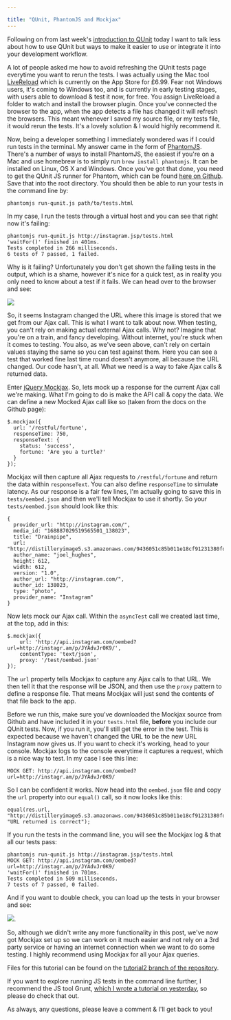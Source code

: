 ```yaml
---

title: "QUnit, PhantomJS and Mockjax"
---
```


Following on from last week's [introduction to QUnit](http://javascriptplayground.com/blog/2012/04/javascript-testing-qunit-1) today I want to talk less about how to use QUnit but ways to make it easier to use or integrate it into your development workflow.

A lot of people asked me how to avoid refreshing the QUnit tests page everytime you want to rerun the tests. I was actually using the Mac tool [LiveReload](http://livereload.com/) which is currently on the App Store for £6.99. Fear not Windows users, it's coming to Windows too, and is currently in early testing stages, with users able to download & test it now, for free. You assign LiveReload a folder to watch and install the browser plugin. Once you've connected the browser to the app, when the app detects a file has changed it will refresh the browsers. This meant whenever I saved my source file, or my tests file, it would rerun the tests. It's a lovely solution & I would highly recommend it.

Now, being a developer something I immediately wondered was if I could run tests in the terminal. My answer came in the form of [PhantomJS](http://phantomjs.org/). There's a number of ways to install PhantomJS, the easiest if you're on a Mac and use homebrew is to simply run `brew install phantomjs`. It can be installed on Linux, OS X and Windows. Once you've got that done, you need to get the QUnit JS runner for Phantom, which can be found [here on Github](https://github.com/ariya/phantomjs/blob/1.2/examples/run-qunit.js). Save that into the root directory. You should then be able to run your tests in the command line by:

    phantomjs run-qunit.js path/to/tests.html

In my case, I run the tests through a virtual host and you can see that right now it's failing:

    phantomjs run-qunit.js http://instagram.jsp/tests.html
    'waitFor()' finished in 401ms.
    Tests completed in 266 milliseconds.
    6 tests of 7 passed, 1 failed.

Why is it failing? Unfortunately you don't get shown the failing tests in the output, which is a shame, however it's nice for a quick test, as in reality you only need to know about a test if it fails. We can head over to the browser and see:

![](http://cl.ly/1q0u1G1h0n0X1E313w0B/Screen%20Shot%202012-04-20%20at%2014.23.49.png)

So, it seems Instagram changed the URL where this image is stored that we get from our Ajax call. This is what I want to talk about now. When testing, you can't rely on making actual external Ajax calls. Why not? Imagine that you're on a train, and fancy developing. Without internet, you're stuck when it comes to testing. You also, as we've seen above, can't rely on certain values staying the same so you can test against them. Here you can see a test that worked fine last time round doesn't anymore, all because the URL changed. Our code hasn't, at all. What we need is a way to fake Ajax calls & returned data.

Enter [jQuery Mockjax](https://github.com/appendto/jquery-mockjax/). So, lets mock up a response for the current Ajax call we're making. What I'm going to do is make the API call & copy the data. We can define a new Mocked Ajax call like so (taken from the docs on the Github page):

    $.mockjax({
      url: '/restful/fortune',
      responseTime: 750,
      responseText: {
        status: 'success',
        fortune: 'Are you a turtle?'
      }
    });

Mockjax will then capture all Ajax requests to `/restful/fortune` and return the data within `responseText`. You can also define `responseTime` to simulate latency. As our response is a fair few lines, I'm actually going to save this in `tests/oembed.json` and then we'll tell Mockjax to use it shortly. So your `tests/oembed.json` should look like this:

    {
      provider_url: "http://instagram.com/",
      media_id: "168887029519565501_138023",
      title: "Drainpipe",
      url: "http://distilleryimage5.s3.amazonaws.com/9436051c85b011e18cf91231380fd29b_7.jpg",
      author_name: "joel_hughes",
      height: 612,
      width: 612,
      version: "1.0",
      author_url: "http://instagram.com/",
      author_id: 138023,
      type: "photo",
      provider_name: "Instagram"
    }

Now lets mock our Ajax call. Within the `asyncTest` call we created last time, at the top, add in this:

    $.mockjax({
    	url: 'http://api.instagram.com/oembed?url=http://instagr.am/p/JYAdvJr0K9/',
    	contentType: 'text/json',
    	proxy: '/test/oembed.json'
    });

The `url` property tells Mockjax to capture any Ajax calls to that URL. We then tell it that the response will be JSON, and then use the `proxy` pattern to define a response file. That means Mockjax will just send the contents of that file back to the app.

Before we run this, make sure you've downloaded the Mockjax source from Github and have included it in your `tests.html` file, **before** you include our QUnit tests. Now, if you run it, you'll still get the error in the test. This is expected because we haven't changed the URL to be the new URL Instagram now gives us. If you want to check it's working, head to your console. Mockjax logs to the console everytime it captures a request, which is a nice way to test. In my case I see this line:

    MOCK GET: http://api.instagram.com/oembed?url=http://instagr.am/p/JYAdvJr0K9/

So I can be confident it works. Now head into the `oembed.json` file and copy the `url` property into our `equal()` call, so it now looks like this:

    equal(res.url, "http://distilleryimage5.s3.amazonaws.com/9436051c85b011e18cf91231380fd29b_7.jpg", "URL returned is correct");

If you run the tests in the command line, you will see the Mockjax log & that all our tests pass:

    phantomjs run-qunit.js http://instagram.jsp/tests.html
    MOCK GET: http://api.instagram.com/oembed?url=http://instagr.am/p/JYAdvJr0K9/
    'waitFor()' finished in 701ms.
    Tests completed in 509 milliseconds.
    7 tests of 7 passed, 0 failed.

And if you want to double check, you can load up the tests in your browser and see:

![](http://cl.ly/2d2s103o352J030f0s1W/Screen%20Shot%202012-04-20%20at%2014.44.47.png).

So, although we didn't write any more functionality in this post, we've now got Mockjax set up so we can work on it much easier and not rely on a 3rd party service or having an internet connection when we want to do some testing. I highly recommend using Mockjax for all your Ajax queries.

Files for this tutorial can be found on the [tutorial2 branch of the repository](https://github.com/jackfranklin/JS-Instagram-Wrapper/tree/tutorial2).

If you want to explore running JS tests in the command line further, I recommend the JS tool Grunt, [which I wrote a tutorial on yesterday](http://javascriptplayground.com/blog/2012/04/grunt-js-command-line-tutorial), so please do check that out.

As always, any questions, please leave a comment & I'll get back to you!
